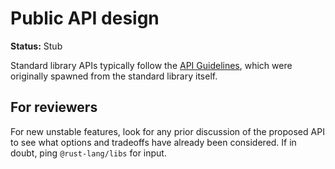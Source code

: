 # Public API design

**Status:** Stub

Standard library APIs typically follow the [API Guidelines](https://rust-lang.github.io/api-guidelines/), which were originally spawned from the standard library itself.

## For reviewers

For new unstable features, look for any prior discussion of the proposed API to see what options and tradeoffs have already been considered. If in doubt, ping `@rust-lang/libs` for input.
